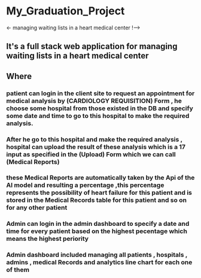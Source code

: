 # My_Graduation_Project
<- managing waiting lists in a heart medical center !-->

## It's a full stack web application for managing waiting lists in a heart medical center 
## Where
### patient can login in the client site to request an appointment for medical analysis by (CARDIOLOGY REQUISITION) Form , he choose some hospital from those existed in the DB and specify some date and time to go to this hospital to make the required analysis.
### After he go to this hospital and make the required analysis , hospital can upload the result of these analysis which is a 17 input as specified in the (Upload) Form which we can call (Medical Reports)
### these Medical Reports are automatically taken by the Api of the AI model and resulting a percentage ,this percentage represents the possibility of heart failure for this patient and  is stored in the Medical Records table for this patient and so on for any other patient 
### Admin can login in the admin dashboard to specify a date and time for every patient based on the highest pecentage which means the highest periority 
### Admin dashboard included managing all patients , hospitals , admins , medical Records and analytics line chart for each one of them  
